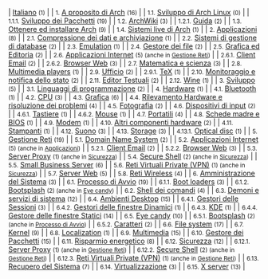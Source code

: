 | [Italiano](/index.php/Category:Italiano "Category:Italiano") <small>(1)</small> |
| <small>1.</small> [A proposito di Arch](/index.php/Category:About_Arch_(Italiano) "Category:About Arch (Italiano)") <small>(16)</small> |
| <small>1.1.</small> [Sviluppo di Arch Linux](/index.php/Category:Arch_development_(Italiano) "Category:Arch development (Italiano)") <small>(0)</small> |
| <small>1.1.1.</small> [Sviluppo dei Pacchetti](/index.php/Category:Package_development_(Italiano) "Category:Package development (Italiano)") <small>(19)</small> |
| <small>1.2.</small> [ArchWiki](/index.php/Category:ArchWiki_(Italiano) "Category:ArchWiki (Italiano)") <small>(3)</small> |
| <small>1.2.1.</small> [Guida](/index.php/Category:Help_(Italiano) "Category:Help (Italiano)") <small>(2)</small> |
| <small>1.3.</small> [Ottenere ed installare Arch](/index.php/Category:Getting_and_installing_Arch_(Italiano) "Category:Getting and installing Arch (Italiano)") <small>(9)</small> |
| <small>1.4.</small> [Sistemi live di Arch](/index.php/Category:Live_Arch_systems_(Italiano) "Category:Live Arch systems (Italiano)") <small>(1)</small> |
| <small>2.</small> [Applicazioni](/index.php/Category:Applications_(Italiano) "Category:Applications (Italiano)") <small>(8)</small> |
| <small>2.1.</small> [Compressione dei dati e archiviazione](/index.php/Category:Data_compression_and_archiving_(Italiano) "Category:Data compression and archiving (Italiano)") <small>(1)</small> |
| <small>2.2.</small> [Sistemi di gestione di database](/index.php/Category:Database_management_systems_(Italiano) "Category:Database management systems (Italiano)") <small>(2)</small> |
| <small>2.3.</small> [Emulation](/index.php/Category:Emulation_(Italiano) "Category:Emulation (Italiano)") <small>(1)</small> |
| <small>2.4.</small> [Gestore dei file](/index.php/Category:File_managers_(Italiano) "Category:File managers (Italiano)") <small>(2)</small> |
| <small>2.5.</small> [Grafica ed Editoria](/index.php/Category:Graphics_and_desktop_publishing_(Italiano) "Category:Graphics and desktop publishing (Italiano)") <small>(2)</small> |
| <small>2.6.</small> [Applicazioni Internet](/index.php/Category:Internet_applications_(Italiano) "Category:Internet applications (Italiano)") <small>(5) (anche in [Gestione Reti](/index.php/Category:Networking_(Italiano) "Category:Networking (Italiano)"))</small> |
| <small>2.6.1.</small> [Client Email](/index.php/Category:Email_clients_(Italiano) "Category:Email clients (Italiano)") <small>(2)</small> |
| <small>2.6.2.</small> [Browser Web](/index.php/Category:Web_browser_(Italiano) "Category:Web browser (Italiano)") <small>(3)</small> |
| <small>2.7.</small> [Matematica e scienza](/index.php/Category:Mathematics_and_science_(Italiano) "Category:Mathematics and science (Italiano)") <small>(3)</small> |
| <small>2.8.</small> [Multimedia players](/index.php/Category:Multimedia_players_(Italiano) "Category:Multimedia players (Italiano)") <small>(1)</small> |
| <small>2.9.</small> [Ufficio](/index.php/Category:Office_(Italiano) "Category:Office (Italiano)") <small>(2)</small> |
| <small>2.9.1.</small> [TeX](/index.php/Category:TeX_(Italiano) "Category:TeX (Italiano)") <small>(1)</small> |
| <small>2.10.</small> [Monitoraggio e notifica dello stato](/index.php/Category:Status_monitoring_and_notification_(Italiano) "Category:Status monitoring and notification (Italiano)") <small>(2)</small> |
| <small>2.11.</small> [Editor Testuali](/index.php/Category:Text_editors_(Italiano) "Category:Text editors (Italiano)") <small>(2)</small> |
| <small>2.12.</small> [Wine](/index.php/Category:Wine_(Italiano) "Category:Wine (Italiano)") <small>(1)</small> |
| <small>3.</small> [Sviluppo](/index.php/Category:Development_(Italiano) "Category:Development (Italiano)") <small>(5)</small> |
| <small>3.1.</small> [Linguaggi di programmazione](/index.php/Category:Programming_languages_(Italiano) "Category:Programming languages (Italiano)") <small>(2)</small> |
| <small>4.</small> [Hardware](/index.php/Category:Hardware_(Italiano) "Category:Hardware (Italiano)") <small>(1)</small> |
| <small>4.1.</small> [Bluetooth](/index.php/Category:Bluetooth_(Italiano) "Category:Bluetooth (Italiano)") <small>(1)</small> |
| <small>4.2.</small> [CPU](/index.php/Category:CPU_(Italiano) "Category:CPU (Italiano)") <small>(3)</small> |
| <small>4.3.</small> [Grafica](/index.php/Category:Graphics_(Italiano) "Category:Graphics (Italiano)") <small>(6)</small> |
| <small>4.4.</small> [Rilevamento Hardware e risoluzione dei problemi](/index.php/Category:Hardware_detection_and_troubleshooting_(Italiano) "Category:Hardware detection and troubleshooting (Italiano)") <small>(4)</small> |
| <small>4.5.</small> [Fotografia](/index.php/Category:Imaging_(Italiano) "Category:Imaging (Italiano)") <small>(2)</small> |
| <small>4.6.</small> [Dispositivi di input](/index.php/Category:Input_devices_(Italiano) "Category:Input devices (Italiano)") <small>(2)</small> |
| <small>4.6.1.</small> [Tastiere](/index.php/Category:Keyboards_(Italiano) "Category:Keyboards (Italiano)") <small>(1)</small> |
| <small>4.6.2.</small> [Mouse](/index.php/Category:Mice_(Italiano) "Category:Mice (Italiano)") <small>(1)</small> |
| <small>4.7.</small> [Portatili](/index.php/Category:Laptops_(Italiano) "Category:Laptops (Italiano)") <small>(4)</small> |
| <small>4.8.</small> [Schede madre e BIOS](/index.php/Category:Mainboards_and_BIOS_(Italiano) "Category:Mainboards and BIOS (Italiano)") <small>(1)</small> |
| <small>4.9.</small> [Modem](/index.php/Category:Modems_(Italiano) "Category:Modems (Italiano)") <small>(1)</small> |
| <small>4.10.</small> [Altri componenti hardware](/index.php/Category:Other_hardware_(Italiano) "Category:Other hardware (Italiano)") <small>(2)</small> |
| <small>4.11.</small> [Stampanti](/index.php/Category:Printers_(Italiano) "Category:Printers (Italiano)") <small>(1)</small> |
| <small>4.12.</small> [Suono](/index.php/Category:Sound_(Italiano) "Category:Sound (Italiano)") <small>(3)</small> |
| <small>4.13.</small> [Storage](/index.php/Category:Storage_(Italiano) "Category:Storage (Italiano)") <small>(3)</small> |
| <small>4.13.1.</small> [Optical disc](/index.php/Category:Optical_disc_(Italiano) "Category:Optical disc (Italiano)") <small>(1)</small> |
| <small>5.</small> [Gestione Reti](/index.php/Category:Networking_(Italiano) "Category:Networking (Italiano)") <small>(19)</small> |
| <small>5.1.</small> [Domain Name System](/index.php/Category:Domain_Name_System_(Italiano) "Category:Domain Name System (Italiano)") <small>(2)</small> |
| <small>5.2.</small> [Applicazioni Internet](/index.php/Category:Internet_applications_(Italiano) "Category:Internet applications (Italiano)") <small>(5) (anche in [Applicazioni](/index.php/Category:Applications_(Italiano) "Category:Applications (Italiano)"))</small> |
| <small>5.2.1.</small> [Client Email](/index.php/Category:Email_clients_(Italiano) "Category:Email clients (Italiano)") <small>(2)</small> |
| <small>5.2.2.</small> [Browser Web](/index.php/Category:Web_browser_(Italiano) "Category:Web browser (Italiano)") <small>(3)</small> |
| <small>5.3.</small> [Server Proxy](/index.php/Category:Proxy_servers_(Italiano) "Category:Proxy servers (Italiano)") <small>(1) (anche in [Sicurezza](/index.php/Category:Security_(Italiano) "Category:Security (Italiano)"))</small> |
| <small>5.4.</small> [Secure Shell](/index.php/Category:Secure_Shell_(Italiano) "Category:Secure Shell (Italiano)") <small>(2) (anche in [Sicurezza](/index.php/Category:Security_(Italiano) "Category:Security (Italiano)"))</small> |
| <small>5.5.</small> [Small Business Server](/index.php/Category:Small_Business_Server_(Italiano) "Category:Small Business Server (Italiano)") <small>(6)</small> |
| <small>5.6.</small> [Reti Virtuali Private (VPN)](/index.php/Category:Virtual_Private_Network_(Italiano) "Category:Virtual Private Network (Italiano)") <small>(1) (anche in [Sicurezza](/index.php/Category:Security_(Italiano) "Category:Security (Italiano)"))</small> |
| <small>5.7.</small> [Server Web](/index.php/Category:Web_server_(Italiano) "Category:Web server (Italiano)") <small>(5)</small> |
| <small>5.8.</small> [Reti Wireless](/index.php/Category:Wireless_networking_(Italiano) "Category:Wireless networking (Italiano)") <small>(4)</small> |
| <small>6.</small> [Amministrazione del Sistema](/index.php/Category:System_administration_(Italiano) "Category:System administration (Italiano)") <small>(3)</small> |
| <small>6.1.</small> [Processo di Avvio](/index.php/Category:Boot_process_(Italiano) "Category:Boot process (Italiano)") <small>(19)</small> |
| <small>6.1.1.</small> [Boot loaders](/index.php/Category:Boot_loaders_(Italiano) "Category:Boot loaders (Italiano)") <small>(3)</small> |
| <small>6.1.2.</small> [Bootsplash](/index.php/Category:Bootsplash_(Italiano) "Category:Bootsplash (Italiano)") <small>(2) (anche in [Eye candy](/index.php/Category:Eye_candy_(Italiano) "Category:Eye candy (Italiano)"))</small> |
| <small>6.2.</small> [Shell dei comandi](/index.php/Category:Command_shells_(Italiano) "Category:Command shells (Italiano)") <small>(4)</small> |
| <small>6.3.</small> [Demoni e servizi di sistema](/index.php/Category:Daemons_and_system_services_(Italiano) "Category:Daemons and system services (Italiano)") <small>(12)</small> |
| <small>6.4.</small> [Ambienti Desktop](/index.php/Category:Desktop_environments_(Italiano) "Category:Desktop environments (Italiano)") <small>(15)</small> |
| <small>6.4.1.</small> [Gestori delle Sessioni](/index.php/Category:Display_managers_(Italiano) "Category:Display managers (Italiano)") <small>(3)</small> |
| <small>6.4.2.</small> [Gestori delle finestre Dinamici](/index.php/Category:Dynamic_WMs_(Italiano) "Category:Dynamic WMs (Italiano)") <small>(1)</small> |
| <small>6.4.3.</small> [KDE](/index.php/Category:KDE_(Italiano) "Category:KDE (Italiano)") <small>(1)</small> |
| <small>6.4.4.</small> [Gestore delle finestre Statici](/index.php/Category:Stacking_WMs_(Italiano) "Category:Stacking WMs (Italiano)") <small>(14)</small> |
| <small>6.5.</small> [Eye candy](/index.php/Category:Eye_candy_(Italiano) "Category:Eye candy (Italiano)") <small>(10)</small> |
| <small>6.5.1.</small> [Bootsplash](/index.php/Category:Bootsplash_(Italiano) "Category:Bootsplash (Italiano)") <small>(2) (anche in [Processo di Avvio](/index.php/Category:Boot_process_(Italiano) "Category:Boot process (Italiano)"))</small> |
| <small>6.5.2.</small> [Caratteri](/index.php/Category:Fonts_(Italiano) "Category:Fonts (Italiano)") <small>(2)</small> |
| <small>6.6.</small> [File system](/index.php/Category:File_systems_(Italiano) "Category:File systems (Italiano)") <small>(17)</small> |
| <small>6.7.</small> [Kernel](/index.php/Category:Kernel_(Italiano) "Category:Kernel (Italiano)") <small>(9)</small> |
| <small>6.8.</small> [Localization](/index.php/Category:Localization_(Italiano) "Category:Localization (Italiano)") <small>(1)</small> |
| <small>6.9.</small> [Multimedia](/index.php/Category:Multimedia_(Italiano) "Category:Multimedia (Italiano)") <small>(15)</small> |
| <small>6.10.</small> [Gestore dei Pacchetti](/index.php/Category:Package_management_(Italiano) "Category:Package management (Italiano)") <small>(15)</small> |
| <small>6.11.</small> [Risparmio energetico](/index.php/Category:Power_management_(Italiano) "Category:Power management (Italiano)") <small>(8)</small> |
| <small>6.12.</small> [Sicurezza](/index.php/Category:Security_(Italiano) "Category:Security (Italiano)") <small>(12)</small> |
| <small>6.12.1.</small> [Server Proxy](/index.php/Category:Proxy_servers_(Italiano) "Category:Proxy servers (Italiano)") <small>(1) (anche in [Gestione Reti](/index.php/Category:Networking_(Italiano) "Category:Networking (Italiano)"))</small> |
| <small>6.12.2.</small> [Secure Shell](/index.php/Category:Secure_Shell_(Italiano) "Category:Secure Shell (Italiano)") <small>(2) (anche in [Gestione Reti](/index.php/Category:Networking_(Italiano) "Category:Networking (Italiano)"))</small> |
| <small>6.12.3.</small> [Reti Virtuali Private (VPN)](/index.php/Category:Virtual_Private_Network_(Italiano) "Category:Virtual Private Network (Italiano)") <small>(1) (anche in [Gestione Reti](/index.php/Category:Networking_(Italiano) "Category:Networking (Italiano)"))</small> |
| <small>6.13.</small> [Recupero del Sistema](/index.php/Category:System_recovery_(Italiano) "Category:System recovery (Italiano)") <small>(7)</small> |
| <small>6.14.</small> [Virtualizzazione](/index.php/Category:Virtualization_(Italiano) "Category:Virtualization (Italiano)") <small>(3)</small> |
| <small>6.15.</small> [X server](/index.php/Category:X_server_(Italiano) "Category:X server (Italiano)") <small>(13)</small> |